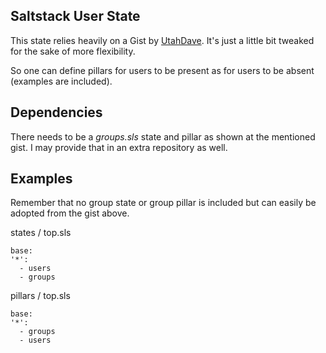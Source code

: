 ## Saltstack User State

This state relies heavily on a Gist by [UtahDave](https://gist.github.com/UtahDave/3785738).
It's just a little bit tweaked for the sake of more flexibility.

So one can define pillars for users to be present as for users to be absent (examples are included).

## Dependencies

There needs to be a *groups.sls* state and pillar as shown at the mentioned gist.
I may provide that in an extra repository as well.

## Examples

Remember that no group state or group pillar is included but can easily be adopted from the gist above.

states / top.sls

    base:
    '*':
      - users
      - groups

pillars / top.sls

    base:
    '*':
      - groups
      - users

